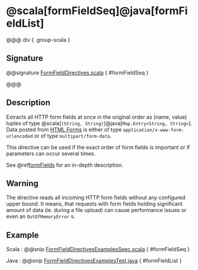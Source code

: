 # @scala[formFieldSeq]@java[formFieldList]

@@@ div { .group-scala }

## Signature

@@signature [FormFieldDirectives.scala](/http/src/main/scala/org/apache/pekko/http/scaladsl/server/directives/FormFieldDirectives.scala) { #formFieldSeq }

@@@

## Description

Extracts all HTTP form fields at once in the original order as (name, value) tuples of type @scala[`(String, String)`]@java[`Map.Entry<String, String>`]. Data posted from [HTML Forms](https://www.w3.org/TR/html401/interact/forms.html#h-17.13.4) is either of type `application/x-www-form-urlencoded` or of type `multipart/form-data`.

This directive can be used if the exact order of form fields is important or if parameters can occur several times.

See @ref[formFields](formFields.md) for an in-depth description.

## Warning

The directive reads all incoming HTTP form fields without any configured upper bound.
It means, that requests with form fields holding significant amount of data (ie. during a file upload)
can cause performance issues or even an `OutOfMemoryError` s.

## Example

Scala
:  @@snip [FormFieldDirectivesExamplesSpec.scala](/docs/src/test/scala/docs/http/scaladsl/server/directives/FormFieldDirectivesExamplesSpec.scala) { #formFieldSeq }

Java
:  @@snip [FormFieldDirectivesExamplesTest.java](/docs/src/test/java/docs/http/javadsl/server/directives/FormFieldDirectivesExamplesTest.java) { #formFieldList }
